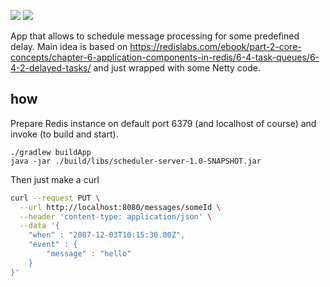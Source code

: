 [![](https://img.shields.io/badge/unicorn-approved-ff69b4.svg)](https://www.youtube.com/watch?v=9auOCbH5Ns4)
![][license img]

App that allows to schedule message processing for some predefined delay. Main idea is based on https://redislabs.com/ebook/part-2-core-concepts/chapter-6-application-components-in-redis/6-4-task-queues/6-4-2-delayed-tasks/ and just wrapped with some Netty code.


## how
Prepare Redis instance on default port 6379 (and localhost of  course) and invoke (to build and start).
```
./gradlew buildApp
java -jar ./build/libs/scheduler-server-1.0-SNAPSHOT.jar
```

Then just make a curl
```bash
curl --request PUT \
  --url http://localhost:8080/messages/someId \
  --header 'content-type: application/json' \
  --data '{
	"when" : "2007-12-03T10:15:30.00Z",
	"event" : {
		"message" : "hello"
	}
}'
```

[license img]:https://img.shields.io/badge/License-Apache%202-blue.svg
